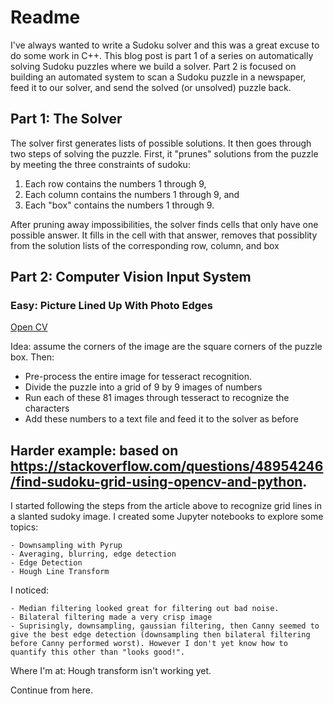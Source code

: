 # Readme

I've always wanted to write a Sudoku solver and this was a great excuse to do some work in C++. This blog post is part 1 of a series on automatically solving Sudoku puzzles where we build a solver. Part 2 is focused on building an automated system to scan a Sudoku puzzle in a newspaper, feed it to our solver, and send the solved (or unsolved) puzzle back.

## Part 1: The Solver

The solver first generates lists of possible solutions. It then goes through two steps of solving the puzzle. First, it "prunes" solutions from the puzzle by meeting the three constraints of sudoku:

1) Each row contains the numbers 1 through 9,
2) Each column contains the numbers 1 through 9, and
3) Each "box" contains the numbers 1 through 9.

After pruning away impossibilities, the solver finds cells that only have one possible answer. It fills in the cell with that answer, removes that possiblity from the solution lists of the corresponding row, column, and box

## Part 2: Computer Vision Input System

### Easy: Picture Lined Up With Photo Edges

[Open CV](http://aishack.in/tutorials/sudoku-grabber-opencv-plot/)

Idea: assume the corners of the image are the square corners of the puzzle box. Then:

- Pre-process the entire image for tesseract recognition.
- Divide the puzzle into a grid of 9 by 9 images of numbers
- Run each of these 81 images through tesseract to recognize the characters
- Add these numbers to a text file and feed it to the solver as before


## Harder example: based on https://stackoverflow.com/questions/48954246/find-sudoku-grid-using-opencv-and-python. 


I started following the steps from the article above to recognize grid lines in a slanted sudoky image. I created some Jupyter notebooks to explore some topics:

	- Downsampling with Pyrup
	- Averaging, blurring, edge detection
	- Edge Detection
	- Hough Line Transform

I noticed:
	
	- Median filtering looked great for filtering out bad noise.
	- Bilateral filtering made a very crisp image
	- Suprisingly, downsampling, gaussian filtering, then Canny seemed to give the best edge detection (downsampling then bilateral filtering before Canny performed worst). However I don't yet know how to quantify this other than "looks good!". 

















Where I'm at: Hough transform isn't working yet.



Continue from here.

